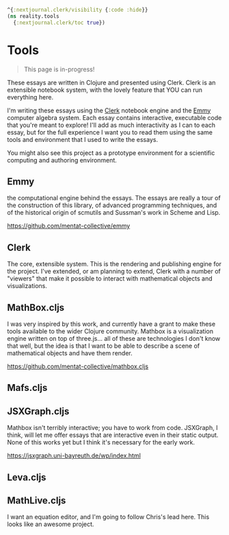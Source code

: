 ```clojure
^{:nextjournal.clerk/visibility {:code :hide}}
(ns reality.tools
  {:nextjournal.clerk/toc true})
```

# Tools

> This page is in-progress!

These essays are written in Clojure and presented using Clerk. Clerk is an
extensible notebook system, with the lovely feature that YOU can run everything
here.

I'm writing these essays using the [Clerk][clerk-url] notebook engine and the
[Emmy](https://github.com/mentat-collective/emmy) computer algebra system. Each
essay contains interactive, executable code that you're meant to explore! I'll
add as much interactivity as I can to each essay, but for the full experience I
want you to read them using the same tools and environment that I used to write
the essays.

You might also see this project as a prototype environment for a scientific
computing and authoring environment.

## Emmy

 the computational engine behind the essays. The essays are really a tour
of the construction of this library, of advanced programming techniques, and of
the historical origin of scmutils and Sussman's work in Scheme and Lisp.

https://github.com/mentat-collective/emmy

## Clerk

The core, extensible system. This is the rendering and publishing engine for the
project. I've extended, or am planning to extend, Clerk with a number of
"viewers" that make it possible to interact with mathematical objects and
visualizations.

## MathBox.cljs

I was very inspired by this work, and currently have a grant to make these tools
available to the wider Clojure community. Mathbox is a visualization engine
written on top of three.js... all of these are technologies I don't know that
well, but the idea is that I want to be able to describe a scene of mathematical
objects and have them render.

https://github.com/mentat-collective/mathbox.cljs

## Mafs.cljs

## JSXGraph.cljs

Mathbox isn't terribly interactive; you have to work from code. JSXGraph, I
think, will let me offer essays that are interactive even in their static
output. None of this works yet but I think it's necessary for the early work.

https://jsxgraph.uni-bayreuth.de/wp/index.html

## Leva.cljs

## MathLive.cljs

I want an equation editor, and I'm going to follow Chris's lead here. This looks
like an awesome project.

[clerk-url]: https://clerk.vision

